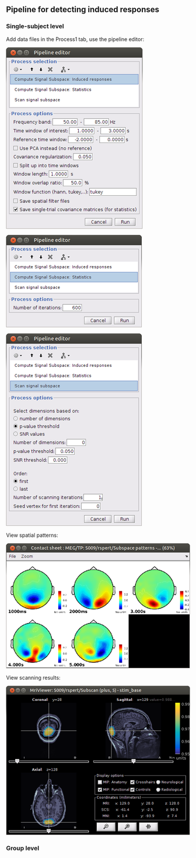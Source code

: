 ## Pipeline for detecting induced responses

### Single-subject level

Add data files in the Process1 tab, use the pipeline editor:

![pipeline_induced_1](../../imgs/pipeline_induced_1.png)

![pipeline_induced_2](../../imgs/pipeline_induced_2.png)

![pipeline_induced_3](../../imgs/pipeline_induced_3.png)

View spatial patterns:

![pipeline_induced_result_1](../../imgs/pipeline_induced_result_1.png)

View scanning results:

![pipeline_induced_result_2](../../imgs/pipeline_induced_result_2.png)

### Group level
